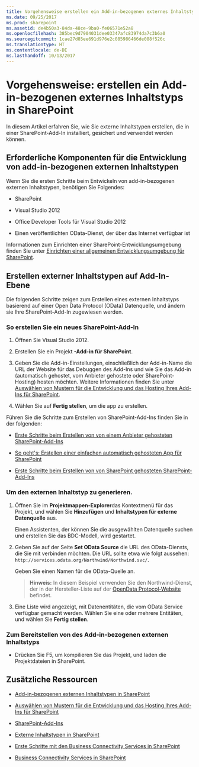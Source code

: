 ```yaml
---
title: Vorgehensweise erstellen ein Add-in-bezogenen externes Inhaltstyps in SharePoint
ms.date: 09/25/2017
ms.prod: sharepoint
ms.assetid: de4b50a3-84da-48ce-9ba0-fe06571e52a8
ms.openlocfilehash: 385bec9d7904031dee03347afc83974da7c3b6a0
ms.sourcegitcommit: 1cae27d85ee691d976e2c085986466de088f526c
ms.translationtype: HT
ms.contentlocale: de-DE
ms.lasthandoff: 10/13/2017
---
```

# <a name="how-to-create-an-add-in-scoped-external-content-type-in-sharepoint"></a>Vorgehensweise: erstellen ein Add-in-bezogenen externes Inhaltstyps in SharePoint
In diesem Artikel erfahren Sie, wie Sie externe Inhaltstypen erstellen, die in einer SharePoint-Add-In installiert, gesichert und verwendet werden können.
## <a name="prerequisites-for-developing-add-in-scoped-external-content-types"></a>Erforderliche Komponenten für die Entwicklung von add-in-bezogenen externen Inhaltstypen
<a name="bkmk_Prerequisites"> </a>

Wenn Sie die ersten Schritte beim Entwickeln von add-in-bezogenen externen Inhaltstypen, benötigen Sie Folgendes:
  
    
    

- SharePoint
    
  
- Visual Studio 2012
    
  
- Office Developer Tools für Visual Studio 2012
    
  
- Einen veröffentlichten OData-Dienst, der über das Internet verfügbar ist
    
  
Informationen zum Einrichten einer SharePoint-Entwicklungsumgebung finden Sie unter  [Einrichten einer allgemeinen Entwicklungsumgebung für SharePoint](set-up-a-general-development-environment-for-sharepoint.md).
  
    
    

## <a name="create-an-add-in-scoped-external-content-type"></a>Erstellen externer Inhaltstypen auf Add-In-Ebene
<a name="bkmk_CreateECT"> </a>

Die folgenden Schritte zeigen zum Erstellen eines externen Inhaltstyps basierend auf einer Open Data Protocol (OData) Datenquelle, und ändern sie Ihre SharePoint-Add-In zugewiesen werden.
  
    
    

### <a name="to-create-a-new-sharepoint-add-in"></a>So erstellen Sie ein neues SharePoint-Add-In


1. Öffnen Sie Visual Studio 2012.
    
  
2. Erstellen Sie ein Projekt **-Add-in für SharePoint**.
    
  
3. Geben Sie die Add-in-Einstellungen, einschließlich der Add-in-Name die URL der Website für das Debuggen des Add-Ins und wie Sie das Add-in (automatisch gehostet, vom Anbieter gehostete oder SharePoint-Hosting) hosten möchten. Weitere Informationen finden Sie unter  [Auswählen von Mustern für die Entwicklung und das Hosting Ihres Add-Ins für SharePoint](http://msdn.microsoft.com/library/05ce5435-0a03-4ddc-976b-c33b08d03457%28Office.15%29.aspx).
    
  
4. Wählen Sie auf **Fertig stellen**, um die app zu erstellen.
    
  
Führen Sie die Schritte zum Erstellen von SharePoint-Add-Ins finden Sie in der folgenden:
  
    
    

-  [Erste Schritte beim Erstellen von von einem Anbieter gehosteten SharePoint-Add-Ins](http://msdn.microsoft.com/library/3038dd73-41ee-436f-8c78-ef8e6869bf7b%28Office.15%29.aspx)
    
  
-  [So geht's: Erstellen einer einfachen automatisch gehosteten App für SharePoint](http://msdn.microsoft.com/library/0572894d-c437-4b7d-8ac6-8405496e2145%28Office.15%29.aspx)
    
  
-  [Erste Schritte beim Erstellen von von SharePoint gehosteten SharePoint-Add-Ins](http://msdn.microsoft.com/library/1b992485-6efe-4ea4-a18c-221689b0b66f%28Office.15%29.aspx)
    
  

### <a name="to-generate-the-external-content-type"></a>Um den externen Inhaltstyp zu generieren.


1. Öffnen Sie im **Projektmappen-Explorer**das Kontextmenü für das Projekt, und wählen Sie **Hinzufügen** und **Inhaltstypen für externe Datenquelle** aus.
    
    Einen Assistenten, der können Sie die ausgewählten Datenquelle suchen und erstellen Sie das BDC-Modell, wird gestartet.
    
  
2. Geben Sie auf der Seite **Set OData Source** die URL des OData-Diensts, die Sie mit verbinden möchten. Die URL sollte etwa wie folgt aussehen: `http://services.odata.org/Northwind/Northwind.svc/`.
    
    Geben Sie einen Namen für die OData-Quelle an.
    
    > **Hinweis:** In diesem Beispiel verwenden Sie den Northwind-Dienst, der in der Hersteller-Liste auf der  [OpenData Protocol-Website](http://www.odata.org) befindet. 
3. Eine Liste wird angezeigt, mit Datenentitäten, die vom OData Service verfügbar gemacht werden. Wählen Sie eine oder mehrere Entitäten, und wählen Sie **Fertig stellen**.
    
  

### <a name="to-deploy-the-add-in-scoped-external-content-type"></a>Zum Bereitstellen von des Add-in-bezogenen externen Inhaltstyps


- Drücken Sie F5, um kompilieren Sie das Projekt, und laden die Projektdateien in SharePoint.
    
  

## <a name="additional-resources"></a>Zusätzliche Ressourcen
<a name="bk_addresources"> </a>


-  [Add-in-bezogenen externen Inhaltstypen in SharePoint](add-in-scoped-external-content-types-in-sharepoint.md)
    
  
-  [Auswählen von Mustern für die Entwicklung und das Hosting Ihres Add-Ins für SharePoint](http://msdn.microsoft.com/library/05ce5435-0a03-4ddc-976b-c33b08d03457%28Office.15%29.aspx)
    
  
-  [SharePoint-Add-Ins](http://msdn.microsoft.com/library/cd1eda9e-8e54-4223-93a9-a6ea0d18df70%28Office.15%29.aspx)
    
  
-  [Externe Inhaltstypen in SharePoint](external-content-types-in-sharepoint.md)
    
  
-  [Erste Schritte mit den Business Connectivity Services in SharePoint](get-started-with-business-connectivity-services-in-sharepoint.md)
    
  
-  [Business Connectivity Services in SharePoint](business-connectivity-services-in-sharepoint.md)
    
  

